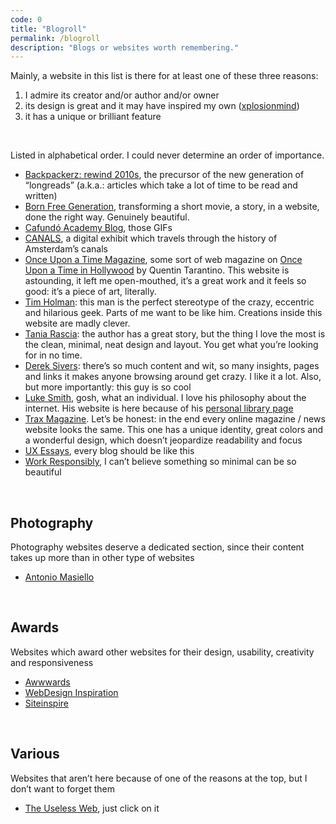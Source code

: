 ```yaml
---
code: 0
title: "Blogroll"
permalink: /blogroll
description: "Blogs or websites worth remembering."
---
```

Mainly, a website in this list is there for at least one of these three reasons:
1. I admire its creator and/or author and/or owner
2. its design is great and it may have inspired my own ([xplosionmind](/home))
3. it has a unique or brilliant feature

<br />

Listed in alphabetical order. I could never determine an order of importance.

- [Backpackerz: rewind 2010s](https://thebackpackerz.com/special/rewind/2010/), the precursor of the new generation of “longreads” (a.k.a.: articles which take a lot of time to be read and written)
- [Born Free Generation](https://www.bornfreegeneration.com/), transforming a short movie, a story, in a website, done the right way. Genuinely beautiful.
- [Cafundó Academy Blog](https://cafundoestudio.com.br/blog/), those GIFs
- [CANALS](https://canals-amsterdam.nl/), a digital exhibit which travels through the history of Amsterdam’s canals
- [Once Upon a Time Magazine](https://www.onceuponatimemag.com), some sort of web magazine on [Once Upon a Time in Hollywood](https://www.imdb.com/title/tt7131622/) by Quentin Tarantino. This website is astounding, it left me open-mouthed, it’s a great work and it feels so good: it’s a piece of art, literally.
- [Tim Holman](http://tholman.com/): this man is the perfect stereotype of the crazy, eccentric and hilarious geek. Parts of me want to be like him. Creations inside this website are madly clever.
- [Tania Rascia](https://taniarascia.com): the author has a great story, but the thing I love the most is the clean, minimal, neat design and layout. You get what you’re looking for in no time.
- [Derek Sivers](https://sivers.org): there’s so much content and wit, so many insights, pages and links it makes anyone browsing around get crazy. I like it a lot. Also, but more importantly: this guy is so cool
- [Luke Smith](https://lukesmith.xyz/), gosh, what an individual. I love his philosophy about the internet. His website is here because of his [personal library page](https://lukesmith.xyz/library)
- [Trax Magazine](https://www.traxmag.com/). Let’s be honest: in the end every online magazine / news website looks the same. This one has a unique identity, great colors and a wonderful design, which doesn’t jeopardize readability and focus
- [UX Essays](https://essays.uxdesign.cc/), every blog should be like this
- [Work Responsibly](https://www.workresponsibly.org/), I can’t believe something so minimal can be so beautiful

<br />

## Photography

Photography websites deserve a dedicated section, since their content takes up more than in other type of websites

- [Antonio Masiello](https://antoniomasiello.portfoliobox.net/)

<br />

## Awards

Websites which award other websites for their design, usability, creativity and responsiveness

- [Awwwards](https://www.awwwards.com/)
- [WebDesign Inspiration](https://www.webdesign-inspiration.com)
- [Siteinspire](https://www.siteinspire.com/)

<br />

## Various

Websites that aren’t here because of one of the reasons at the top, but I don’t want to forget them

- [The Useless Web](https://theuselessweb.com/), just click on it
